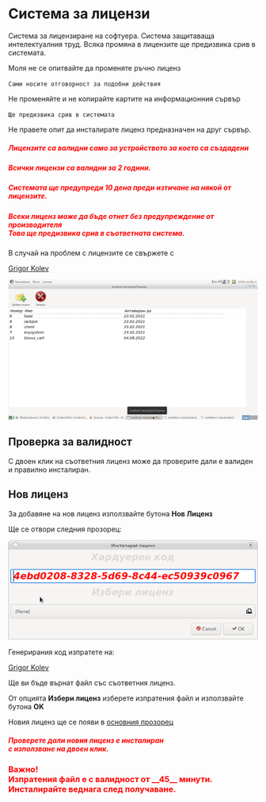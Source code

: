 # Система за лицензи

Система за лицензиране на софтуера. Система защитаваща интелектуалния труд.
Всяка промяна в лицензите ще предизвика срив в системата.

Моля не се опитвайте да променяте ръчно лиценз 

`Сами носите отговорност за подобни действия`

Не променяйте и не копирайте картите на информационния сървър 

`Ще предизвика срив в системата`

Не правете опит да инсталирате лиценз предназначен на друг сървър.



<h5 style="color:red">Лицензите са валидни само за устройството за което са създадени</h5>

<h5 style="color:red">Всички лицензи са валидни за 2 години.</h5>

<h5 style="color:red">Системата ще предупреди 10 дена преди изтичане на някой от лицензите.</h5>

<h5 style="color:red">Всеки лиценз може да бъде отнет без предупреждение от производителя<br>
Това ще предизвика срив в съответната система.</h5>

В случай на проблем с лицензите се свържете с 

<a href="mailto:grigor.kolev@gmail.com">Grigor Kolev</a>

![Основен прозорец](../../img/colibri/license.png)

## Проверка за валидност

С двоен клик на съответния лиценз може да проверите дали е валиден и правилно инсталиран.

## Нов лиценз

За добавяне на нов лиценз използвайте бутона __Нов Лиценз__

Ще се отвори следния прозорец:

![Нов лиценз](../../img/colibri/new_license.png)

Генерирания код изпратете на:

<a href="mailto:grigor.kolev@gmail.com">Grigor Kolev</a>

Ще ви бъде върнат файл със съответния лиценз.

От опцията __Избери лиценз__ изберете изпратения файл и използвайте бутона __OK__

Новия лиценз ще се появи в [основния прозорец](license.html#_1)


<h5 style="color:red">Проверете дали новия лиценз е инсталиран<br>
с използване на двоен клик.</h5>


<h3 style="color:red">Важно!<br>
Изпратения файл е с валидност от __45__ минути.<br>
Инсталирайте веднага след получаване.</h3>


